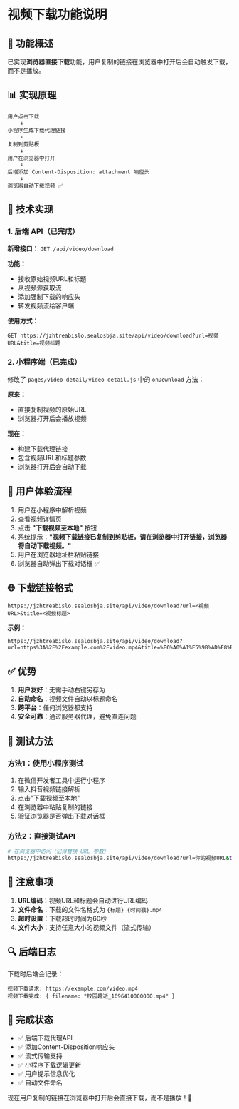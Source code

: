 # 视频下载功能说明

## 🎯 功能概述

已实现**浏览器直接下载**功能，用户复制的链接在浏览器中打开后会自动触发下载，而不是播放。

## 📊 实现原理

```
用户点击下载 
    ↓
小程序生成下载代理链接
    ↓
复制到剪贴板
    ↓
用户在浏览器中打开
    ↓
后端添加 Content-Disposition: attachment 响应头
    ↓
浏览器自动下载视频 ✅
```

## 🔧 技术实现

### 1. 后端 API（已完成）

**新增接口：** `GET /api/video/download`

**功能：**
- 接收原始视频URL和标题
- 从视频源获取流
- 添加强制下载的响应头
- 转发视频流给客户端

**使用方式：**
```
GET https://jzhtreabislo.sealosbja.site/api/video/download?url=视频URL&title=视频标题
```

### 2. 小程序端（已完成）

修改了 `pages/video-detail/video-detail.js` 中的 `onDownload` 方法：

**原来：**
- 直接复制视频的原始URL
- 浏览器打开后会播放视频

**现在：**
- 构建下载代理链接
- 包含视频URL和标题参数
- 浏览器打开后会自动下载

## 📱 用户体验流程

1. 用户在小程序中解析视频
2. 查看视频详情页
3. 点击 **"下载视频至本地"** 按钮
4. 系统提示：**"视频下载链接已复制到剪贴板，请在浏览器中打开链接，浏览器将自动下载视频。"**
5. 用户在浏览器地址栏粘贴链接
6. 浏览器自动弹出下载对话框 ✅

## 🌐 下载链接格式

```
https://jzhtreabislo.sealosbja.site/api/video/download?url=<视频URL>&title=<视频标题>
```

**示例：**
```
https://jzhtreabislo.sealosbja.site/api/video/download?url=https%3A%2F%2Fexample.com%2Fvideo.mp4&title=%E6%A0%A1%E5%9B%AD%E8%B6%A3%E9%80%9D
```

## ✅ 优势

1. **用户友好**：无需手动右键另存为
2. **自动命名**：视频文件自动以标题命名
3. **跨平台**：任何浏览器都支持
4. **安全可靠**：通过服务器代理，避免直连问题

## 🧪 测试方法

### 方法1：使用小程序测试
1. 在微信开发者工具中运行小程序
2. 输入抖音视频链接解析
3. 点击"下载视频至本地"
4. 在浏览器中粘贴复制的链接
5. 验证浏览器是否弹出下载对话框

### 方法2：直接测试API
```bash
# 在浏览器中访问（记得替换 URL 参数）
https://jzhtreabislo.sealosbja.site/api/video/download?url=你的视频URL&title=测试视频
```

## 📝 注意事项

1. **URL编码**：视频URL和标题会自动进行URL编码
2. **文件命名**：下载的文件名格式为 `{标题}_{时间戳}.mp4`
3. **超时设置**：下载超时时间为60秒
4. **文件大小**：支持任意大小的视频文件（流式传输）

## 🔍 后端日志

下载时后端会记录：
```
视频下载请求: https://example.com/video.mp4
视频下载完成: { filename: "校园趣逝_1696410000000.mp4" }
```

## 🎉 完成状态

- ✅ 后端下载代理API
- ✅ 添加Content-Disposition响应头
- ✅ 流式传输支持
- ✅ 小程序下载逻辑更新
- ✅ 用户提示信息优化
- ✅ 自动文件命名

现在用户复制的链接在浏览器中打开后会直接下载，而不是播放！🎊

